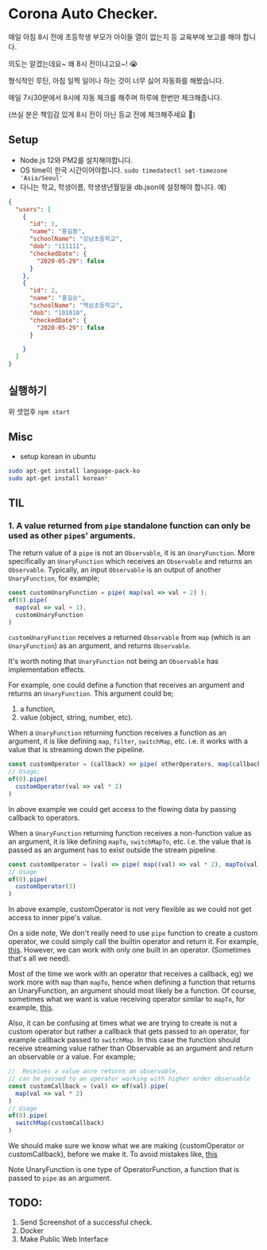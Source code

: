 # Corona Auto Checker.
매일 아침 8시 전에 초등학생 부모가 아이들 열이 없는지 등 교육부에 보고를 해야 합니다.

의도는 알겠는데요~ 왜 8시 전이냐고요~! :sob: 

형식적인 루틴, 아침 일찍 일어나 하는 것이 너무 싫어 자동화를 해봤습니다. 

매일 7시30분에서 8시에 자동 체크를 해주며 하루에 한번만 체크해줍니다.

(쓰실 분은 책임감 있게 8시 전이 아닌 등교 전에 체크해주세요 :bow:)

## Setup
* Node.js 12와 PM2를 설치해야합니다.
* OS time이 한국 시간이어야합니다. `sudo timedatectl set-timezone 'Asia/Seoul'`
* 다니는 학교, 학생이름, 학생생년월일을 db.json에 설정해야 합니다. 예)
```json
{
  "users": [
    {
      "id": 1,
      "name": "홍길동",
      "schoolName": "강남초등학교",
      "dob": "111111",
      "checkedDate": {
        "2020-05-29": false
      }
    },
    {
      "id": 2,
      "name": "홍길순",
      "schoolName": "역삼초등학교",
      "dob": "101010",
      "checkedDate": {
        "2020-05-29": false
      }

    }
  ]
}
```

## 실행하기
위 셋업후 `npm start`

## Misc
* setup korean in ubuntu 
```bash
sudo apt-get install language-pack-ko
sudo apt-get install korean*
```

## TIL
### 1. A value returned from `pipe` standalone function can only be used as other `pipe`s' arguments.
The return value of a `pipe` is not an `Observable`, it is an `UnaryFunction`.
More specifically an `UnaryFunction` which receives an `Observable` and returns an `Observable`.
Typically, an input `Observable` is an output of another `UnaryFunction`, for example;
```js
const customUnaryFunction = pipe( map(val => val + 2) );
of(0).pipe(
  map(val => val + 1),
  customUnaryFunction
)
```
`customUnaryFunction` receives a returned `Observable` from `map` (which is an `UnaryFunction`) as an argument, and 
returns `Observable`.

It's worth noting that `UnaryFunction` not being an `Observable` has implementation effects.

For example, one could define a function that receives an argument and returns an `UnaryFunction`. This argument could be;
1. a function,
2. value (object, string, number, etc).

When a `UnaryFunction` returning function receives a function as an argument, it is like defining `map`, `filter`, `switchMap`, etc.
i.e. it works with a value that is streaming down the pipeline.
```js
const customOperator = (callback) => pipe( otherOperators, map(callback) )
// Usage;
of(0).pipe(
  customOperator(val => val * 2)
)
```
In above example we could get access to the flowing data by passing callback to operators.

When a `UnaryFunction` returning function receives a non-function value as an argument, it is like defining `mapTo`, `switchMapTo`, etc.
i.e. the value that is passed as an argument has to exist outside the stream pipeline.
```js
const customOperator = (val) => pipe( map((val) => val * 2), mapTo(val) )
// Usage
of(0).pipe(
  customOperator(3)
)
```
In above example, customOperator is not very flexible as we could not get access to inner pipe's value.

On a side note, We don't really need to use `pipe` function to create a custom operator, we could simply call the builtin
operator and return it. For example, [this](https://github.com/ko-toss/corona-autochecker/blob/594722e4ede7adce67263edb1c326dce6e5b902e/puppeteer/operators.ts#L27).
However, we can work with only one built in an operator. (Sometimes that's all we need).

Most of the time we work with an operator that receives a callback, eg) we work more with `map` than `mapTo`, hence
when defining a function that returns an UnaryFunction, an argument should most likely be a function.
Of course, sometimes what we want is value receiving operator similar to `mapTo`, for example, [this](https://github.com/ko-toss/corona-autochecker/blob/5dd53282cd18d0f61d7c24a4df94f31cc6b72b5d/puppeteer/steps.ts#L6).

Also, it can be confusing at times what we are trying to create is not a custom operator but rather a callback that
gets passed to an operator, for example callback passed to `switchMap`. 
In this case the function should receive streaming value rather than Observable as an argument and return an observable or a value. For example;
```js
//  Receives a value anre returns an observable, 
// can be passed to an operator working with higher order observable
const customCallback = (val) => of(val).pipe( 
  map(val => val * 2)
)
// Usage
of(0).pipe(
  switchMap(customCallback)
)
```

We should make sure we know what we are making (customOperator or customCallback), before we make it. 
To avoid mistakes like, [this](https://github.com/ko-toss/corona-autochecker/commit/5b45e477e7926378a4ad45bbd2574e0f61acf2fc#r39556182)

Note UnaryFunction is one type of OperatorFunction, a function that is passed to `pipe` as an argument.

## TODO:
1. Send Screenshot of a successful check.
2. Docker
3. Make Public Web Interface
